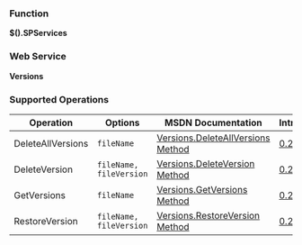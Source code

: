 ### Function

**$().SPServices**

### Web Service

**Versions**

### Supported Operations

| Operation | Options | MSDN Documentation | Introduced |
| --------- | ------- | ------------------ | ---------- |
| DeleteAllVersions | `fileName` | [Versions.DeleteAllVersions Method](http://msdn.microsoft.com/en-us/library/versions.versions.deleteallversions.aspx) | [0.2.6](http://spservices.codeplex.com/Release/ProjectReleases.aspx?ReleaseId=31946) |
| DeleteVersion | `fileName, fileVersion` | [Versions.DeleteVersion Method](http://msdn.microsoft.com/en-us/library/versions.versions.deleteversion.aspx) | [0.2.6](http://spservices.codeplex.com/Release/ProjectReleases.aspx?ReleaseId=31946) |
| GetVersions | `fileName` | [Versions.GetVersions Method](http://msdn.microsoft.com/en-us/library/versions.versions.getversions.aspx) | [0.2.6](http://spservices.codeplex.com/Release/ProjectReleases.aspx?ReleaseId=31946) |
| RestoreVersion | `fileName, fileVersion` | [Versions.RestoreVersion Method](http://msdn.microsoft.com/en-us/library/versions.versions.restoreversion.aspx) | [0.2.6](http://spservices.codeplex.com/Release/ProjectReleases.aspx?ReleaseId=31946) |